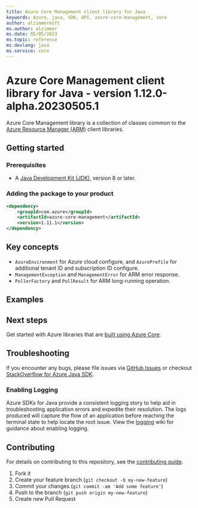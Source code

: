 ```yaml
---
title: Azure Core Management client library for Java
keywords: Azure, java, SDK, API, azure-core-management, core
author: alzimmermsft
ms.author: alzimmer
ms.date: 05/05/2023
ms.topic: reference
ms.devlang: java
ms.service: core
---
```

# Azure Core Management client library for Java - version 1.12.0-alpha.20230505.1 


Azure Core Management library is a collection of classes common to the [Azure Resource Manager (ARM)][arm] client libraries.

## Getting started

### Prerequisites

- A [Java Development Kit (JDK)][jdk_link], version 8 or later.

### Adding the package to your product

[//]: # ({x-version-update-start;com.azure:azure-core-management;current})
```xml
<dependency>
    <groupId>com.azure</groupId>
    <artifactId>azure-core-management</artifactId>
    <version>1.11.1</version>
</dependency>
```
[//]: # ({x-version-update-end})

## Key concepts

- `AzureEnvironment` for Azure cloud configure, and `AzureProfile` for additional tenant ID and subscription ID configure.
- `ManagementException` and `ManagementError` for ARM error response.
- `PollerFactory` and `PollResult` for ARM long-running operation.

## Examples

## Next steps

Get started with Azure libraries that are [built using Azure Core](https://azure.github.io/azure-sdk/releases/latest/#java).

## Troubleshooting

If you encounter any bugs, please file issues via [GitHub Issues](https://github.com/Azure/azure-sdk-for-java/issues/new/choose)
or checkout [StackOverflow for Azure Java SDK](https://stackoverflow.com/questions/tagged/azure-java-sdk).

### Enabling Logging

Azure SDKs for Java provide a consistent logging story to help aid in troubleshooting application errors and expedite
their resolution. The logs produced will capture the flow of an application before reaching the terminal state to help
locate the root issue. View the [logging][logging] wiki for guidance about enabling logging.


## Contributing

For details on contributing to this repository, see the [contributing guide](https://github.com/Azure/azure-sdk-for-java/blob/main/CONTRIBUTING.md).

1. Fork it
1. Create your feature branch (`git checkout -b my-new-feature`)
1. Commit your changes (`git commit -am 'Add some feature'`)
1. Push to the branch (`git push origin my-new-feature`)
1. Create new Pull Request

<!-- Links -->
[arm]: /azure/azure-resource-manager/management/
[logging]: https://github.com/Azure/azure-sdk-for-java/wiki/Logging-with-Azure-SDK
[jdk_link]: /java/azure/jdk/?view=azure-java-stable

